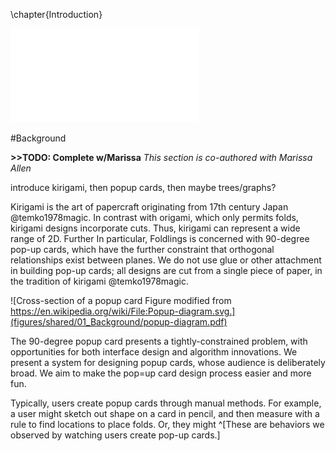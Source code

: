 \chapter{Introduction}

![A complex design created with our software.](figures/shared/01_Background/complexFoldlings.pdf)

#Background

**>>TODO: Complete w/Marissa**
_This section is co-authored with Marissa Allen_

introduce kirigami, then popup cards, then maybe trees/graphs?

Kirigami is the art of papercraft originating from 17th century Japan @temko1978magic.  In contrast with origami, which only permits folds, kirigami designs incorporate cuts.  Thus, kirigami can represent a wide range of 2D.  Further    In particular, Foldlings is concerned with 90-degree pop-up cards, which have the further constraint that orthogonal relationships exist between planes.  We do not use glue or other attachment in building pop-up cards; all designs are cut from a single piece of paper, in the tradition of kirigami @temko1978magic.

![Cross-section of a popup card Figure modified from https://en.wikipedia.org/wiki/File:Popup-diagram.svg.](figures/shared/01_Background/popup-diagram.pdf)

The 90-degree popup card presents a tightly-constrained problem, with opportunities for both interface design and algorithm innovations. We present a system for designing popup cards, whose audience is deliberately broad.   We aim to make the pop=up card design process easier and more fun.

Typically, users create popup cards through manual methods.  For example, a user might sketch out shape on a card in pencil, and then measure with a rule to find locations to place folds.  Or, they might ^[These are behaviors we observed by watching users create pop-up cards.] 



